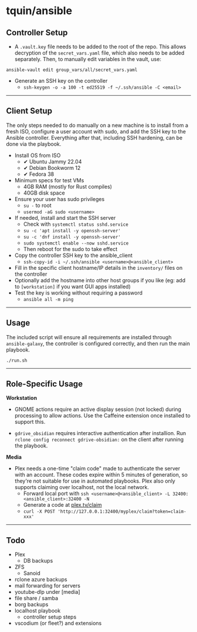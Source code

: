 # tquin/ansible

## Controller Setup

* A `.vault.key` file needs to be added to the root of the repo. This allows decryption of the `secret_vars.yaml` file, which also needs to be added separately. Then, to manually edit variables in the vault, use:
```
ansible-vault edit group_vars/all/secret_vars.yaml
```

* Generate an SSH key on the controller
  * `ssh-keygen -o -a 100 -t ed25519 -f ~/.ssh/ansible -C <email>`

---

## Client Setup

The only steps needed to do manually on a new machine is to install from a fresh ISO, configure a user account with sudo, and add the SSH key to the Ansible controller. Everything after that, including SSH hardening, can be done via the playbook.

* Install OS from ISO
  * ✔ Ubuntu Jammy 22.04
  * ✔ Debian Bookworm 12
  * ✔ Fedora 38
* Minimum specs for test VMs
  * 4GB RAM (mostly for Rust compiles)
  * 40GB disk space
* Ensure your user has sudo privileges
  * `su -` to root
  * `usermod -aG sudo <username>`
* If needed, install and start the SSH server
  * Check with `systemctl status sshd.service`
  * `su -c 'apt install -y openssh-server'`
  * `su -c 'dnf install -y openssh-server'`
  * `sudo systemctl enable --now sshd.service`
  * Then reboot for the sudo to take effect
* Copy the controller SSH key to the ansible_client
  * `ssh-copy-id -i ~/.ssh/ansible <username>@<ansible_client>`
* Fill in the specific client hostname/IP details in the `inventory/` files on the controller
* Optionally add the hostname into other host groups if you like (eg: add to `[workstation]` if you want GUI apps installed)
* Test the key is working without requiring a password
  * `ansible all -m ping`

---

## Usage

The included script will ensure all requirements are installed through `ansible-galaxy`, the controller is configured correctly, and then run the main playbook.
```
./run.sh
```
---

## Role-Specific Usage

**Workstation**

- GNOME actions require an active display session (not locked) during processing to allow actions. Use the Caffeine extension once installed to support this. 

- `gdrive_obsidian` requires interactive authentication after installion. Run `rclone config reconnect gdrive-obsidian:` on the client after running the playbook.

**Media**

- Plex needs a one-time "claim code" made to authenticate the server with an account. These codes expire within 5 minutes of generation, so they're not suitable for use in automated playbooks. Plex also only supports claiming over localhost, not the local network.
  - Forward local port with `ssh <username>@<ansible_client> -L 32400:<ansible_client>:32400 -N`
  - Generate a code at [plex.tv/claim](https://www.plex.tv/claim/)
  - `curl -X POST 'http://127.0.0.1:32400/myplex/claim?token=claim-xxx'`

---

## Todo

- Plex
  - DB backups
- ZFS
  - Sanoid
- rclone azure backups
- mail forwarding for servers
- youtube-dlp under [media]
- file share / samba
- borg backups
- localhost playbook
  - controller setup steps
- vscodium (or fleet?) and extensions
